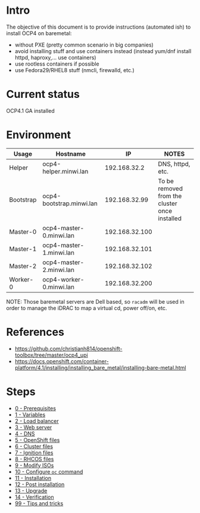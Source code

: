 # Intro

The objective of this document is to provide instructions (automated ish) to install OCP4 on baremetal:
* without PXE (pretty common scenario in big companies)
* avoid installing stuff and use containers instead (instead yum/dnf install httpd, haproxy,... use containers)
* use rootless containers if possible
* use Fedora29/RHEL8 stuff (nmcli, firewalld, etc.)

# Current status

OCP4.1 GA installed

# Environment

| Usage     | Hostname                 | IP             | NOTES                                         |
|-----------|--------------------------|----------------|-----------------------------------------------|
| Helper    | ocp4-helper.minwi.lan    | 192.168.32.2   | DNS, httpd, etc.                              |
| Bootstrap | ocp4-bootstrap.minwi.lan | 192.168.32.99  | To be removed from the cluster once installed |
| Master-0  | ocp4-master-0.minwi.lan  | 192.168.32.100 |                                               |
| Master-1  | ocp4-master-1.minwi.lan  | 192.168.32.101 |                                               |
| Master-2  | ocp4-master-2.minwi.lan  | 192.168.32.102 |                                               |
| Worker-0  | ocp4-worker-0.minwi.lan  | 192.168.32.200 |                                               |

NOTE: Those baremetal servers are Dell based, so `racadm` will be used in order to manage the iDRAC to map a virtual cd, power off/on, etc.

# References

* https://github.com/christianh814/openshift-toolbox/tree/master/ocp4_upi
* https://docs.openshift.com/container-platform/4.1/installing/installing_bare_metal/installing-bare-metal.html

# Steps

* [0 - Prerequisites](docs/0-prerequisites.md)
* [1 - Variables](docs/1-variables.md)
* [2 - Load balancer](docs/2-load-balancer.md)
* [3 - Web server](docs/3-web-server.md)
* [4 - DNS](docs/4-dns.md)
* [5 - OpenShift files](docs/5-openshift-files.md)
* [6 - Cluster files](docs/6-cluster-files.md)
* [7 - Ignition files](docs/7-ignition-files.md)
* [8 - RHCOS files](docs/8-rhcos-files.md)
* [9 - Modify ISOs](docs/9-modify-isos.md)
* [10 - Configure `oc` command](docs/10-configure-oc-command.md)
* [11 - Installation](docs/11-installation.md)
* [12 - Post installation](docs/12-post-installation.md)
* [13 - Upgrade](docs/13-upgrade.md)
* [14 - Verification](docs/14-verification.md)
* [99 - Tips and tricks](docs/99-tips-and-tricks.md)
